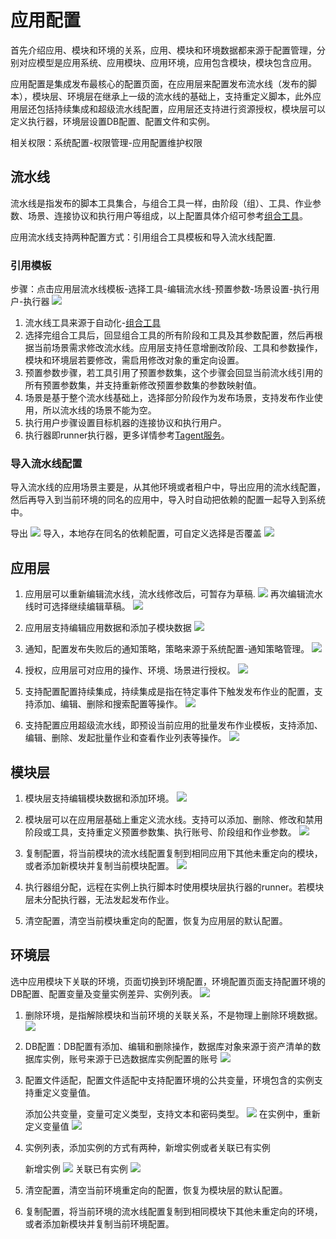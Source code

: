 # 应用配置
首先介绍应用、模块和环境的关系，应用、模块和环境数据都来源于配置管理，分别对应模型是应用系统、应用模块、应用环境，应用包含模块，模块包含应用。

应用配置是集成发布最核心的配置页面，在应用层来配置发布流水线（发布的脚本），模块层、环境层在继承上一级的流水线的基础上，支持重定义脚本，此外应用层还包括持续集成和超级流水线配置，应用层还支持进行资源授权，模块层可以定义执行器，环境层设置DB配置、配置文件和实例。

相关权限：系统配置-权限管理-应用配置维护权限

## 流水线
流水线是指发布的脚本工具集合，与组合工具一样，由阶段（组）、工具、作业参数、场景、连接协议和执行用户等组成，以上配置具体介绍可参考[组合工具](../5.自动化/组合工具/组合工具.md)。

应用流水线支持两种配置方式：引用组合工具模板和导入流水线配置.

### 引用模板
步骤：点击应用层流水线模板-选择工具-编辑流水线-预置参数-场景设置-执行用户-执行器
![](images/应用配置_添加流水线_引用模板.gif)
1. 流水线工具来源于自动化-[组合工具](../5.自动化/组合工具/组合工具.md)
2. 选择完组合工具后，回显组合工具的所有阶段和工具及其参数配置，然后再根据当前场景需求修改流水线。应用层支持任意增删改阶段、工具和参数操作，模块和环境层若要修改，需启用修改对象的重定向设置。
3. 预置参数步骤，若工具引用了预置参数集，这个步骤会回显当前流水线引用的所有预置参数集，并支持重新修改预置参数集的参数映射值。
4. 场景是基于整个流水线基础上，选择部分阶段作为发布场景，支持发布作业使用，所以流水线的场景不能为空。
5. 执行用户步骤设置目标机器的连接协议和执行用户。
6. 执行器即runner执行器，更多详情参考[Tagent服务](../5.自动化/Tagent服务/Tagent服务.md)。

### 导入流水线配置
导入流水线的应用场景主要是，从其他环境或者租户中，导出应用的流水线配置，然后再导入到当前环境的同名的应用中，导入时自动把依赖的配置一起导入到系统中。

导出
![](images/应用配置_导出流水线.png)
导入，本地存在同名的依赖配置，可自定义选择是否覆盖
![](images/应用配置_添加流水线_导入.gif)

## 应用层
1. 应用层可以重新编辑流水线，流水线修改后，可暂存为草稿.
   ![](images/应用配置_应用层_保存为草稿.png)
   再次编辑流水线时可选择继续编辑草稿。
   ![](images/应用配置_流水线草稿.png)
2. 应用层支持编辑应用数据和添加子模块数据
![](images/应用配置_管理应用和模块信息.png)

3. 通知，配置发布失败后的通知策略，策略来源于系统配置-通知策略管理。
![](images/应用配置_通知.png)

4. 授权，应用层可对应用的操作、环境、场景进行授权。
![](images/应用配置_应用授权.png)

5. 支持配置配置持续集成，持续集成是指在特定事件下触发发布作业的配置，支持添加、编辑、删除和搜索配置等操作。
![](images/应用配置_持续集成.gif)
   
6. 支持配置应用超级流水线，即预设当前应用的批量发布作业模板，支持添加、编辑、删除、发起批量作业和查看作业列表等操作。
![](images/应用配置_超级流水线.gif)

## 模块层
1. 模块层支持编辑模块数据和添加环境。
![](images/应用配置_管理模块和环境信息.png)

2. 模块层可以在应用层基础上重定义流水线。支持可以添加、删除、修改和禁用阶段或工具，支持重定义预置参数集、执行账号、阶段组和作业参数。
![](images/应用配置_模块层重定向.gif)

3. 复制配置，将当前模块的流水线配置复制到相同应用下其他未重定向的模块，或者添加新模块并复制当前模块配置。
![](images/应用配置_复制模块配置.gif)

4. 执行器组分配，远程在实例上执行脚本时使用模块层执行器的runner。若模块层未分配执行器，无法发起发布作业。

5. 清空配置，清空当前模块重定向的配置，恢复为应用层的默认配置。

## 环境层
选中应用模块下关联的环境，页面切换到环境配置，环境配置页面支持配置环境的DB配置、配置变量及变量实例差异、实例列表。
![](images/应用配置_环境层.png)
1. 删除环境，是指解除模块和当前环境的关联关系，不是物理上删除环境数据。
![](images/应用配置_删除环境.png)

2. DB配置：DB配置有添加、编辑和删除操作，数据库对象来源于资产清单的数据库实例，账号来源于已选数据库实例配置的账号
![](images/应用配置_添加DB配置.png)
3. 配置文件适配，配置文件适配中支持配置环境的公共变量，环境包含的实例支持重定义变量值。
   
   添加公共变量，变量可定义类型，支持文本和密码类型。
    ![](images/应用配置_添加公共变量.gif)
   在实例中，重新定义变量值
    ![](images/应用配置_实例重定义变量.gif)
4. 实例列表，添加实例的方式有两种，新增实例或者关联已有实例

    新增实例
    ![](images/应用配置_环境层_新增实例.png)
    关联已有实例
    ![](images/应用配置_环境层_关联已有实例.png)

5. 清空配置，清空当前环境重定向的配置，恢复为模块层的默认配置。
6. 复制配置，将当前环境的流水线配置复制到相同模块下其他未重定向的环境，或者添加新模块并复制当前环境配置。